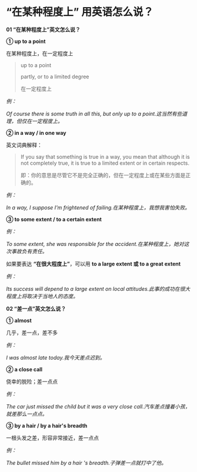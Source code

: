 # “在某种程度上” 用英语怎么说？

**01 “在某种程度上”英文怎么说？**

**① up to a point**

在某种程度上，在一定程度上

> up to a point
>
> partly, or to a limited degree
>
> 在一定程度上

_例：_

_Of course there is some truth in all this, but only up to a point.这当然有些道理，但仅在一定程度上。_

**② in a way / in one way**

英文词典解释：

> If you say that something is true in a way, you mean that although it is not completely true, it is true to a limited extent or in certain respects.
>
> 即：你的意思是尽管它不是完全正确的，但在一定程度上或在某些方面是正确的。

_例：_

_In a way, I suppose I'm frightened of failing.在某种程度上，我想我害怕失败。_

**③ to some extent / to a certain extent**

_例：_

_To some extent, she was responsible for the accident.在某种程度上，她对这次事故负有责任。_

如果要表达 **“在很大程度上”**，可以用 **to a large extent 或 to a great extent**

_例：_

_Its success will depend to a large extent on local attitudes.此事的成功在很大程度上将取决于当地人的态度。_

**02 “差一点”英文怎么说？**

**① almost**

几乎，差一点，差不多

_例：_

_I was almost late today.我今天差点迟到。_

**② a close call**

侥幸的脱险；差一点点

_例：_

_The car just missed the child but it was a very close call.汽车差点撞着小孩，就差那么一点点。_

**③ by a hair / by a hair's breadth**

一根头发之差，形容非常接近，差一点点

_例：_

_The bullet missed him by a hair 's breadth.子弹差一点就打中了他。_
